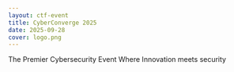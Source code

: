 ```yaml
---
layout: ctf-event
title: CyberConverge 2025
date: 2025-09-28
cover: logo.png
---
```


The Premier Cybersecurity Event Where Innovation meets security
